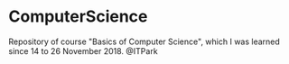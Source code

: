 # ComputerScience
Repository of course "Basics of Computer Science", which I was learned since 14 to 26 November 2018. @ITPark
